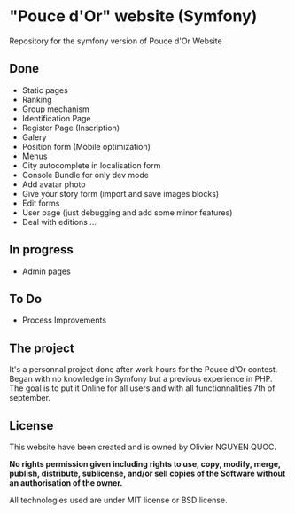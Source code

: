 # "Pouce d'Or" website (Symfony)

Repository for the symfony version of Pouce d'Or Website</p>


## Done

* Static pages
* Ranking
* Group mechanism
* Identification Page
* Register Page (Inscription)
* Galery
* Position form (Mobile optimization)
* Menus
* City autocomplete in localisation form
* Console Bundle for only dev mode
* Add avatar photo
* Give your story form (import and save images blocks)
* Edit forms
* User page (just debugging and add some minor features)
* Deal with editions ...


## In progress

* Admin pages


## To Do

* Process Improvements


## The project

It's a personnal project done after work hours for the Pouce d'Or contest.
Began with no knowledge in Symfony but a previous experience in PHP.
The goal is to put it Online for all users and with all functionnalities 7th of september.


## License

This website have been created and is owned by Olivier NGUYEN QUOC.

**No rights permission given including rights to use, copy, modify, merge, publish, distribute, sublicense, and/or sell
copies of the Software without an authorisation of the owner.**

All technologies used are under MIT license or BSD license.